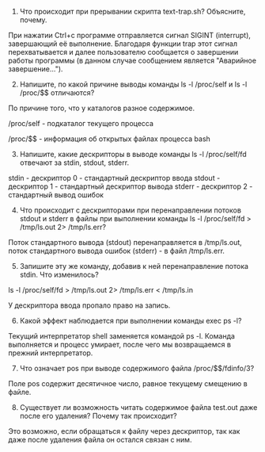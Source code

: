 1) Что происходит при прерывании скрипта text-trap.sh? Объясните, почему.

При нажатии Ctrl+c программе отправляется сигнал SIGINT (interrupt), завершающий её выполнение. Благодаря функции trap этот сигнал перехватывается и далее пользователю сообщается о завершении работы программы (в данном случае сообщением является "Аварийное завершение...").

2) Напишите, по какой причине выводы команды ls -l /proc/self и ls -l /proc/$$ отличаются?

По причине того, что у каталогов разное содержимое.

/proc/self - подкаталог текущего процесса

/proc/$$ - информация об открытых файлах процесса bash 

3) Напишите, какие дескрипторы в выводе команды ls -l /proc/self/fd отвечают за stdin, stdout, stderr.

stdin - дескриптор 0 - стандартный дескриптор ввода
stdout - дескриптор 1 - стандартный дескриптор вывода
stderr - дескриптор 2 - стандартный вывод ошибок

4) Что происходит с дескрипторами при перенаправлении потоков stdout и stderr в файлы при выполнении команды ls -l /proc/self/fd > /tmp/ls.out 2> /tmp/ls.err?

Поток стандартного вывода (stdout) перенаправляется в /tmp/ls.out, поток стандартного вывода ошибок (stderr) - в файл /tmp/ls.err.

5) Запишите эту же команду, добавив к ней перенаправление потока stdin. Что изменилось?

ls -l /proc/self/fd > /tmp/ls.out 2> /tmp/ls.err < /tmp/ls.in

У дескриптора ввода пропало право на запись.

6) Какой эффект наблюдается при выполнении команды exec ps -l?

Текущий интерпретатор shell заменяется командой ps -l. Команда выполняется и процесс умирает, после чего мы возвращаемся в прежний интерпретатор.

7) Что означает pos при выводе содержимого файла /proc/$$/fdinfo/3?

Поле pos содержит десятичное число, равное текущему смещению в файле.

8) Существует ли возможность читать содержимое файла test.out даже после его удаления? Почему так происходит?

Это возможно, если обращаться к файлу через дескриптор, так как даже после удаления файла он остался связан с ним.
